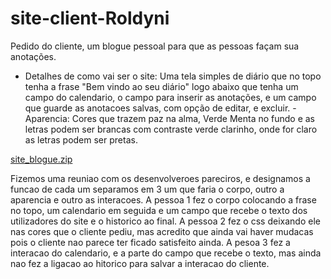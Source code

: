 # site-client-Roldyni
Pedido do cliente, um blogue pessoal para que as pessoas façam sua anotações.
- Detalhes de como vai ser o site:
  Uma tela simples de diário que no topo tenha a frase "Bem vindo ao seu diário" logo abaixo que tenha um campo do calendario, o campo para inserir as anotações, e um campo que guarde as anotacoes salvas, com opção de editar, e excluir.
-Aparencia:
Cores que trazem paz na alma, Verde Menta no fundo e as letras podem ser brancas com contraste verde clarinho, onde for claro as letras podem ser pretas.

[site_blogue.zip](https://github.com/user-attachments/files/16661926/site_blogue.zip)

Fizemos uma reuniao com os desenvolveroes pareciros, e designamos a funcao de cada um separamos em 3 um que faria o corpo, outro a aparencia e outro as interacoes.
A pessoa 1 fez o corpo colocando a frase no topo, um calendario em seguida e um campo que recebe o texto dos utilizadores do site e o historico ao final.
A pessoa 2 fez o css deixando ele nas cores que o cliente pediu, mas acredito que ainda vai haver mudacas pois o cliente nao parece ter ficado satisfeito ainda.
A pesoa 3 fez a interacao do  calendario, e a parte do campo que recebe o texto, mas ainda nao fez a ligacao ao hitorico para salvar a interacao do cliente.

